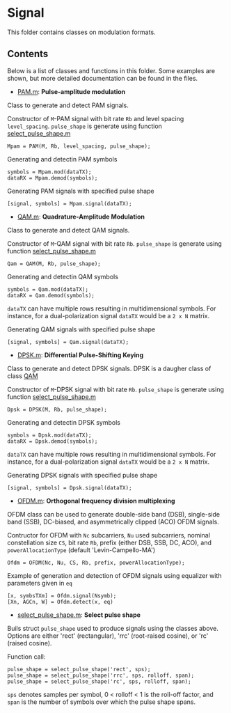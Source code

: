 # Signal

This folder contains classes on modulation formats.

## Contents 

Below is a list of classes and functions in this folder. Some examples are shown, but more detailed documentation can be found in the files.


- [PAM.m](https://github.com/Stanford-Optical-Comm-Group/optical-comm/blob/master/signal/PAM.m): **Pulse-amplitude modulation**

Class to generate and detect PAM signals.

Constructor of `M`-PAM signal with bit rate `Rb` and level spacing `level_spacing`. `pulse_shape` is generate using function [select_pulse_shape.m](https://github.com/Stanford-Optical-Comm-Group/optical-comm/blob/master/signal/select_pulse_shape.m)
```
Mpam = PAM(M, Rb, level_spacing, pulse_shape);
```

Generating and detectin PAM symbols
```
symbols = Mpam.mod(dataTX);
dataRX = Mpam.demod(symbols);
```

Generating PAM signals with specified pulse shape
```
[signal, symbols] = Mpam.signal(dataTX);
```

- [QAM.m](https://github.com/Stanford-Optical-Comm-Group/optical-comm/blob/master/signal/QAM.m): **Quadrature-Amplitude Modulation**

Class to generate and detect QAM signals. 

Constructor of `M`-QAM signal with bit rate `Rb`. `pulse_shape` is generate using function [select_pulse_shape.m](https://github.com/Stanford-Optical-Comm-Group/optical-comm/blob/master/signal/select_pulse_shape.m)
```
Qam = QAM(M, Rb, pulse_shape);
```

Generating and detectin QAM symbols
```
symbols = Qam.mod(dataTX);
dataRX = Qam.demod(symbols);
```

`dataTX` can have multiple rows resulting in multidimensional symbols. For instance, for a dual-polarization signal `dataTX` would be a `2 x N` matrix.

Generating QAM signals with specified pulse shape
```
[signal, symbols] = Qam.signal(dataTX);
```

- [DPSK.m](https://github.com/Stanford-Optical-Comm-Group/optical-comm/blob/master/signal/DPSK.m): **Differential Pulse-Shifting Keying**

Class to generate and detect DPSK signals. DPSK is a daugher class of class [QAM](https://github.com/Stanford-Optical-Comm-Group/optical-comm/blob/master/signal/QAM.m)

Constructor of `M`-DPSK signal with bit rate `Rb`. `pulse_shape` is generate using function [select_pulse_shape.m](https://github.com/Stanford-Optical-Comm-Group/optical-comm/blob/master/signal/select_pulse_shape.m)
```
Dpsk = DPSK(M, Rb, pulse_shape);
```

Generating and detectin DPSK symbols
```
symbols = Dpsk.mod(dataTX);
dataRX = Dpsk.demod(symbols);
```

`dataTX` can have multiple rows resulting in multidimensional symbols. For instance, for a dual-polarization signal `dataTX` would be a `2 x N` matrix.

Generating DPSK signals with specified pulse shape
```
[signal, symbols] = Dpsk.signal(dataTX);
```

- [OFDM.m](https://github.com/Stanford-Optical-Comm-Group/optical-comm/blob/master/signal/OFDM.m): **Orthogonal frequency division multiplexing**

OFDM class can be used to generate double-side band (DSB), single-side band (SSB), DC-biased, and asymmetrically clipped (ACO) OFDM signals.

Contructor for OFDM with `Nc` subcarriers, `Nu` used subcarriers, nominal constellation size `CS`, bit rate `Rb`, prefix (either DSB, SSB, DC, ACO), and `powerAllocationType` (default 'Levin-Campello-MA')
```
Ofdm = OFDM(Nc, Nu, CS, Rb, prefix, powerAllocationType);
```

Example of generation and detection of OFDM signals using equalizer with parameters given in `eq`
```
[x, symbsTXm] = Ofdm.signal(Nsymb);
[Xn, AGCn, W] = Ofdm.detect(x, eq)
```

- [select_pulse_shape.m](https://github.com/Stanford-Optical-Comm-Group/optical-comm/blob/master/signal/select_pulse_shape.m): **Select pulse shape**

Buils struct `pulse_shape` used to produce signals using the classes above. Options are either 'rect' (rectangular), 'rrc' (root-raised cosine), or 'rc' (raised cosine).

Function call:
```
pulse_shape = select_pulse_shape('rect', sps);
pulse_shape = select_pulse_shape('rrc', sps, rolloff, span);
pulse_shape = select_pulse_shape('rc', sps, rolloff, span);
```
`sps` denotes samples per symbol, 0 < rolloff < 1 is the roll-off factor, and `span` is the number of symbols over which the pulse shape spans.